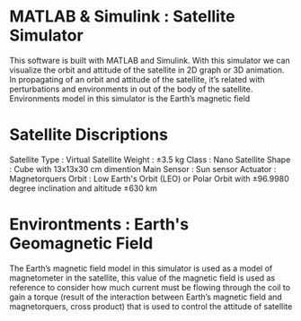 # MATLAB & Simulink : Satellite Simulator
 This software is built with MATLAB and Simulink. With this simulator we can visualize the orbit and attitude of the satellite in 2D graph or 3D animation. In propagating of an orbit and attitude of the satellite, it’s related with perturbations and environments in out of the body of the satellite. Environments model in this simulator is the Earth’s magnetic field

# Satellite Discriptions
Satellite Type  : Virtual Satellite
Weight          : ±3.5 kg
Class           : Nano Satellite
Shape           : Cube with 13x13x30 cm dimention
Main Sensor     : Sun sensor
Actuator        : Magnetorquers
Orbit           : Low Earth's Orbit (LEO) or Polar Orbit with ±96.9980 degree inclination and altitude ±630 km

# Environtments : Earth's Geomagnetic Field
The Earth’s magnetic field model in this simulator is used as a model of magnetometer in the satellite, this value of the magnetic field is used as reference to consider how much current must be flowing through the coil to gain a torque (result of the interaction between Earth’s magnetic field and magnetorquers, cross product) that is used to control the attitude of satellite